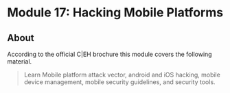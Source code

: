 # Module 17: Hacking Mobile Platforms

## About

According to the official C|EH brochure this module covers the following material.

> Learn Mobile platform attack vector, android and iOS hacking, mobile
device management, mobile security guidelines, and security tools.
